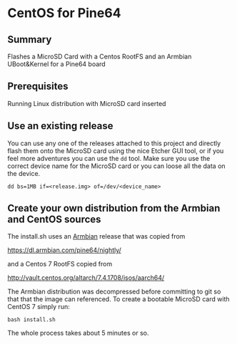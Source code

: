 # CentOS for Pine64
## Summary
Flashes a MicroSD Card with a Centos RootFS and an Armbian UBoot&amp;Kernel for a Pine64 board

## Prerequisites
Running Linux distribution with MicroSD card inserted

## Use an existing release
You can use any one of the releases attached to this project and directly flash them onto the MicroSD
card using the nice Etcher GUI tool, or if you feel more adventures you can use the `dd` tool. Make sure you use the correct device name for the MicroSD card or you can loose all the data on the device.

```
dd bs=1MB if=<release.img> of=/dev/<device_name>
```

## Create your own distribution from the Armbian and CentOS sources
The install.sh uses an [Armbian](https://www.armbian.com/pine64/) release that was copied from

https://dl.armbian.com/pine64/nightly/

and a Centos 7 RootFS copied from 

http://vault.centos.org/altarch/7.4.1708/isos/aarch64/

The Armbian distribution was decompressed before committing to git so that that the image can referenced.
To create a bootable MicroSD card with CentOS 7 simply run:

```
bash install.sh
```

The whole process takes about 5 minutes or so.

